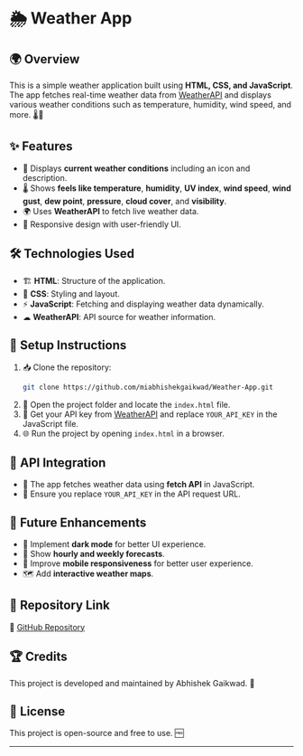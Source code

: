 # 🌦️ Weather App

## 🌍 Overview
This is a simple weather application built using **HTML, CSS, and JavaScript**. The app fetches real-time weather data from [WeatherAPI](https://www.weatherapi.com/) and displays various weather conditions such as temperature, humidity, wind speed, and more. 🌡️💨

## ✨ Features
- 📌 Displays **current weather conditions** including an icon and description.
- 🌡️ Shows **feels like temperature**, **humidity**, **UV index**, **wind speed**, **wind gust**, **dew point**, **pressure**, **cloud cover**, and **visibility**.
- 🌍 Uses **WeatherAPI** to fetch live weather data.
- 🎨 Responsive design with user-friendly UI.

## 🛠️ Technologies Used
- 🏗 **HTML**: Structure of the application.
- 🎨 **CSS**: Styling and layout.
- ⚡ **JavaScript**: Fetching and displaying weather data dynamically.
- ☁ **WeatherAPI**: API source for weather information.

## 🚀 Setup Instructions
1. 📥 Clone the repository:
   ```bash
   git clone https://github.com/miabhishekgaikwad/Weather-App.git
   ```
2. 📂 Open the project folder and locate the `index.html` file.
3. 🔑 Get your API key from [WeatherAPI](https://www.weatherapi.com/) and replace `YOUR_API_KEY` in the JavaScript file.
4. 🌐 Run the project by opening `index.html` in a browser.


## 🔗 API Integration
- 🔄 The app fetches weather data using **fetch API** in JavaScript.
- 🔑 Ensure you replace `YOUR_API_KEY` in the API request URL.

## 🌟 Future Enhancements
- 🌙 Implement **dark mode** for better UI experience.
- 📆 Show **hourly and weekly forecasts**.
- 📱 Improve **mobile responsiveness** for better user experience.
- 🗺️ Add **interactive weather maps**.

## 🔗 Repository Link
🔗 [GitHub Repository](https://github.com/miabhishekgaikwad/Weather-App)

## 🏆 Credits

This project is developed and maintained by Abhishek Gaikwad. 🚀

## 📜 License
This project is open-source and free to use. 🆓

---
